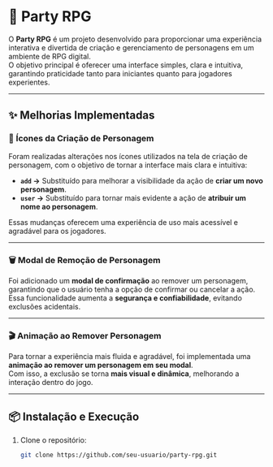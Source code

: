 # 🎲 Party RPG

O **Party RPG** é um projeto desenvolvido para proporcionar uma experiência interativa e divertida de criação e gerenciamento de personagens em um ambiente de RPG digital.  
O objetivo principal é oferecer uma interface simples, clara e intuitiva, garantindo praticidade tanto para iniciantes quanto para jogadores experientes.

---

## ✨ Melhorias Implementadas

### 🎨 Ícones da Criação de Personagem
Foram realizadas alterações nos ícones utilizados na tela de criação de personagem, com o objetivo de tornar a interface mais clara e intuitiva:

- **`add` →** Substituído para melhorar a visibilidade da ação de **criar um novo personagem**.  
- **`user` →** Substituído para tornar mais evidente a ação de **atribuir um nome ao personagem**.  

Essas mudanças oferecem uma experiência de uso mais acessível e agradável para os jogadores.  

---

### 🗑️ Modal de Remoção de Personagem
Foi adicionado um **modal de confirmação** ao remover um personagem, garantindo que o usuário tenha a opção de confirmar ou cancelar a ação.  
Essa funcionalidade aumenta a **segurança e confiabilidade**, evitando exclusões acidentais.

---

### 🎬 Animação ao Remover Personagem
Para tornar a experiência mais fluida e agradável, foi implementada uma **animação ao remover um personagem em seu modal**.  
Com isso, a exclusão se torna **mais visual e dinâmica**, melhorando a interação dentro do jogo.

---

## 📦 Instalação e Execução

1. Clone o repositório:
   ```bash
   git clone https://github.com/seu-usuario/party-rpg.git
